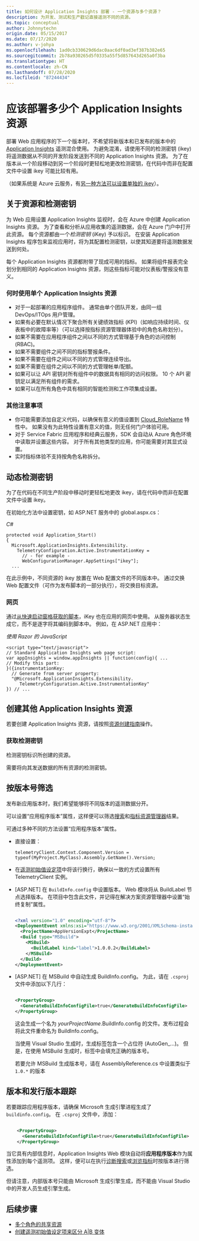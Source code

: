 ```yaml
---
title: 如何设计 Application Insights 部署 - 一个资源与多个资源？
description: 为开发、测试和生产戳记直接遥测不同的资源。
ms.topic: conceptual
author: Johnnytechn
origin.date: 05/15/2017
ms.date: 07/17/2020
ms.author: v-johya
ms.openlocfilehash: 1ad0cb330629d6dac0aac6df0ad3ef387b382e65
ms.sourcegitcommit: 2b78a930265d5f0335a55f5d857643d265a0f3ba
ms.translationtype: HT
ms.contentlocale: zh-CN
ms.lasthandoff: 07/28/2020
ms.locfileid: "87244434"
---
```

# <a name="how-many-application-insights-resources-should-i-deploy"></a>应该部署多少个 Application Insights 资源

部署 Web 应用程序的下一个版本时，不希望将新版本和已发布的版本中的 [Application Insights](../../azure-monitor/app/app-insights-overview.md) 遥测混合使用。 为避免混淆，请使用不同的检测密钥 (ikey) 将遥测数据从不同的开发阶段发送到不同的 Application Insights 资源。 为了在版本从一个阶段移动到另一个阶段时更轻松地更改检测密钥，在代码中而非在配置文件中设置 ikey 可能比较有用。

（如果系统是 Azure 云服务，有[另一种方法可以设置单独的 ikey](../../azure-monitor/app/cloudservices.md)）。

## <a name="about-resources-and-instrumentation-keys"></a>关于资源和检测密钥

为 Web 应用设置 Application Insights 监视时，会在 Azure 中创建 Application Insights 资源。 为了查看和分析从应用收集的遥测数据，会在 Azure 门户中打开此资源。 每个资源都由一个*检测密钥* (iKey) 予以标识。 在安装 Application Insights 程序包来监视应用时，将为其配置检测密钥，以使其知道要将遥测数据发送到何处。

每个 Application Insights 资源都附带了现成可用的指标。 如果将组件报表完全划分到相同的 Application Insights 资源，则这些指标可能对仪表板/警报没有意义。

### <a name="when-to-use-a-single-application-insights-resource"></a>何时使用单个 Application Insights 资源

-   对于一起部署的应用程序组件。 通常由单个团队开发，由同一组 DevOps/ITOps 用户管理。
-   如果有必要在默认情况下聚合所有关键绩效指标 (KPI)（如响应持续时间、仪表板中的故障率等）（可以选择按指标资源管理器体验中的角色名称划分）。
-   如果不需要在应用程序组件之间以不同的方式管理基于角色的访问控制 (RBAC)。
-   如果不需要组件之间不同的指标警报条件。
-   如果不需要在组件之间以不同的方式管理连续导出。
-   如果不需要在组件之间以不同的方式管理帐单/配额。
-   如果可以让 API 密钥对所有组件中的数据具有相同的访问权限。 10 个 API 密钥足以满足所有组件的需求。
-   如果可以在所有角色中具有相同的智能检测和工作项集成设置。

### <a name="other-things-to-keep-in-mind"></a>其他注意事项

-   你可能需要添加自定义代码，以确保有意义的值设置到 [Cloud_RoleName](/azure-monitor/app/app-map?tabs=net#set-cloud-role-name) 特性中。 如果没有为此特性设置有意义的值，则无任何门户体验可用。
- 对于 Service Fabric 应用程序和经典云服务，SDK 会自动从 Azure 角色环境中读取并设置这些内容。 对于所有其他类型的应用，你可能需要对其显式设置。
-   实时指标体验不支持按角色名称拆分。

## <a name="dynamic-instrumentation-key"></a><a name="dynamic-ikey"></a> 动态检测密钥

为了在代码在不同生产阶段中移动时更轻松地更改 ikey，请在代码中而非在配置文件中设置 ikey。

在初始化方法中设置密钥，如 ASP.NET 服务中的 global.aspx.cs：

*C#*

    protected void Application_Start()
    {
      Microsoft.ApplicationInsights.Extensibility.
        TelemetryConfiguration.Active.InstrumentationKey = 
          // - for example -
          WebConfigurationManager.AppSettings["ikey"];
      ...

在此示例中，不同资源的 ikey 放置在 Web 配置文件的不同版本中。 通过交换 Web 配置文件（可作为发布脚本的一部分执行），将交换目标资源。

### <a name="web-pages"></a>网页
通过[从快速启动窗格获取的脚本](../../azure-monitor/app/javascript.md)，iKey 也在应用的网页中使用。 从服务器状态生成它，而不是逐字将其编码到脚本中。 例如，在 ASP.NET 应用中：

*使用 Razor 的 JavaScript*

    <script type="text/javascript">
    // Standard Application Insights web page script:
    var appInsights = window.appInsights || function(config){ ...
    // Modify this part:
    }({instrumentationKey:  
      // Generate from server property:
      "@Microsoft.ApplicationInsights.Extensibility.
         TelemetryConfiguration.Active.InstrumentationKey"
    }) // ...


## <a name="create-additional-application-insights-resources"></a>创建其他 Application Insights 资源

若要创建 Application Insights 资源，请按照[资源创建指南](/azure-monitor/app/create-new-resource)操作。

### <a name="getting-the-instrumentation-key"></a>获取检测密钥
检测密钥标识所创建的资源。

需要将向其发送数据的所有资源的检测密钥。

## <a name="filter-on-build-number"></a>按版本号筛选
发布新应用版本时，我们希望能够将不同版本的遥测数据分开。

可以设置“应用程序版本”属性，这样便可以筛选[搜索](../../azure-monitor/app/diagnostic-search.md)和[指标资源管理器](../../azure-monitor/platform/metrics-charts.md)结果。

可通过多种不同的方法设置“应用程序版本”属性。

* 直接设置：

    `telemetryClient.Context.Component.Version = typeof(MyProject.MyClass).Assembly.GetName().Version;`
* 在[遥测初始值设定项](../../azure-monitor/app/api-custom-events-metrics.md#defaults)中将该行换行，确保以一致的方式设置所有 TelemetryClient 实例。
* [ASP.NET] 在 `BuildInfo.config` 中设置版本。 Web 模块将从 BuildLabel 节点选择版本。 在项目中包含此文件，并记得在解决方案资源管理器中设置“始终复制”属性。

    ```XML

    <?xml version="1.0" encoding="utf-8"?>
    <DeploymentEvent xmlns:xsi="https://www.w3.org/2001/XMLSchema-instance" xmlns:xsd="https://www.w3.org/2001/XMLSchema" xmlns="http://schemas.microsoft.com/VisualStudio/DeploymentEvent/2013/06">
      <ProjectName>AppVersionExpt</ProjectName>
      <Build type="MSBuild">
        <MSBuild>
          <BuildLabel kind="label">1.0.0.2</BuildLabel>
        </MSBuild>
      </Build>
    </DeploymentEvent>

    ```
* [ASP.NET] 在 MSBuild 中自动生成 BuildInfo.config。 为此，请在 `.csproj` 文件中添加以下几行：

    ```XML

    <PropertyGroup>
      <GenerateBuildInfoConfigFile>true</GenerateBuildInfoConfigFile>    <IncludeServerNameInBuildInfo>true</IncludeServerNameInBuildInfo>
    </PropertyGroup>
    ```

    这会生成一个名为 *yourProjectName*.BuildInfo.config 的文件。发布过程会将此文件重命名为 BuildInfo.config。

    当使用 Visual Studio 生成时，生成标签包含一个占位符 (AutoGen_...)。 但是，在使用 MSBuild 生成时，标签中会填充正确的版本号。

    若要允许 MSBuild 生成版本号，请在 AssemblyReference.cs 中设置类似于 `1.0.*` 的版本

## <a name="version-and-release-tracking"></a>版本和发行版本跟踪
若要跟踪应用程序版本，请确保 Microsoft 生成引擎进程生成了 `buildinfo.config`。 在 `.csproj` 文件中，添加：  

```XML

    <PropertyGroup>
      <GenerateBuildInfoConfigFile>true</GenerateBuildInfoConfigFile>    <IncludeServerNameInBuildInfo>true</IncludeServerNameInBuildInfo>
    </PropertyGroup>
```

当它具有内部信息时，Application Insights Web 模块自动将**应用程序版本**作为属性添加到每个遥测项。 这样，便可以在执行[诊断搜索](../../azure-monitor/app/diagnostic-search.md)或[浏览指标](../../azure-monitor/platform/metrics-charts.md)时按版本进行筛选。

但请注意，内部版本号只能由 Microsoft 生成引擎生成，而不能由 Visual Studio 中的开发人员生成引擎生成。

## <a name="next-steps"></a>后续步骤

* [多个角色的共享资源](../../azure-monitor/app/app-map.md)
* [创建遥测初始值设定项来区分 A|B 变体](../../azure-monitor/app/api-filtering-sampling.md#add-properties)

